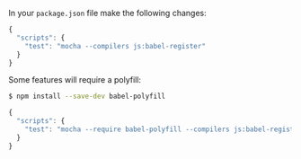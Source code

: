 In your `package.json` file make the following changes:

```js
{
  "scripts": {
    "test": "mocha --compilers js:babel-register"
  }
}
```

Some features will require a polyfill:

```bash
$ npm install --save-dev babel-polyfill
```

```js
{
  "scripts": {
    "test": "mocha --require babel-polyfill --compilers js:babel-register"
  }
}
```

